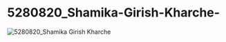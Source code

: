 # 5280820_Shamika-Girish-Kharche-
<img src="hhttps://github.com/Shamika07/5280820_Shamika-Girish-Kharche-/blob/main/SDLC/52080820_Shamika%20Girish%20Kharche.png" alt="5280820_Shamika Girish Kharche">